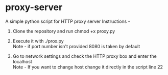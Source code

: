 # proxy-server
A simple python script for HTTP proxy server 
Instructions -   
  
1. Clone the repository and run chmod +x proxy.py  
  
2. Execute it with ./prox.py <port number>  
Note - if port number isn't provided 8080 is taken by default    
  
3. Go to network settings and check the HTTP proxy box and enter the localhost  
Note - If you want to change host change it directly in the script line 22
